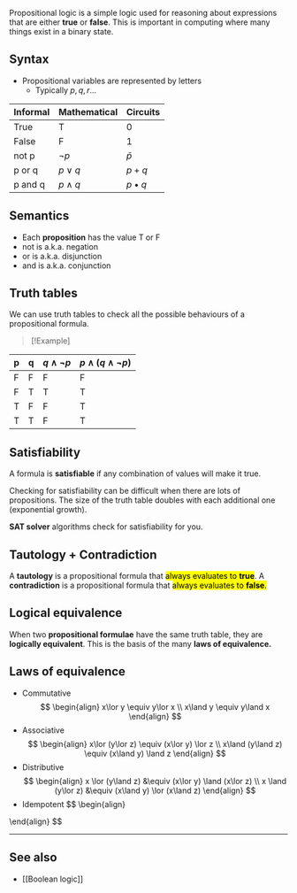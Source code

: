 Propositional logic is a simple logic used for reasoning about expressions that are either **true** or **false**. This is important in computing where many things exist in a binary state.

## Syntax
- Propositional variables are represented by letters
	- Typically $p, q, r...$

| Informal | Mathematical | Circuits      |
| :------- | :----------- | ------------- |
| True     | T            | 0             |
| False    | F            | 1             |
| not p    | $¬p$         | $\bar p$      |
| p or q   | $p\lor q$    | $p+q$         |
| p and q  | $p \land q$  | $p \bullet q$ |

## Semantics
- Each **proposition** has the value T or F
- not is a.k.a. negation
- or is a.k.a. disjunction
- and is a.k.a. conjunction

## Truth tables
We can use truth tables to check all the possible behaviours of a propositional formula.

> [!Example] 
> 
| p   | q   | $q \land ¬p$ | $p\land (q\land ¬p)$ |
| --- | --- | ------------ | -------------------- |
| F   | F   | F            | F                    |
| F   | T   | T            | T                    |
| T   | F   | F            | T                    |
| T   | T   | F            | T                 |

## Satisfiability
A formula is **satisfiable** if any combination of values will make it true.

Checking for satisfiability can be difficult when there are lots of propositions.
The size of the truth table doubles with each additional one (exponential growth).

**SAT solver** algorithms check for satisfiability for you.

## Tautology + Contradiction
A **tautology** is a propositional formula that <mark class="hltr-green">always evaluates to **true**</mark>.
A **contradiction** is a propositional formula that <mark class="hltr-red">always evaluates to **false**.</mark>

## Logical equivalence
When two **propositional formulae** have the same truth table, they are **logically equivalent**.
This is the basis of the many **laws of equivalence.**

## Laws of equivalence
-  Commutative 
$$
\begin{align}
x\lor y \equiv y\lor x \\
x\land y \equiv y\land x
\end{align}
$$
- Associative 
$$
\begin{align}
x\lor (y\lor z) \equiv (x\lor y) \lor z \\
x\land (y\land z) \equiv (x\land y) \land z
\end{align}
$$
- Distributive
$$
\begin{align}
x \lor (y\land z) &\equiv (x\lor y) \land (x\lor z) \\
x \land (y\lor z) &\equiv (x\land y) \lor (x\land z)
\end{align}
$$
- Idempotent
$$
\begin{align}

\end{align}
$$

---
## See also
- [[Boolean logic]]